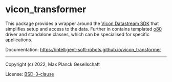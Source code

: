 # vicon_transformer

This package provides a wrapper around the [Vicon Datastream
SDK](https://www.vicon.com/software/datastream-sdk) that simplifies setup and
access to the data.
Further in contains templated
[o80](https://github.com/intelligent-soft-robots/o80) driver and standalone
classes, which can be specialised for specific applications.


Documentation: https://intelligent-soft-robots.github.io/vicon_transformer

---

Copyright (c) 2022, Max Planck Gesellschaft

License: [BSD-3-clause](LICENSE)
